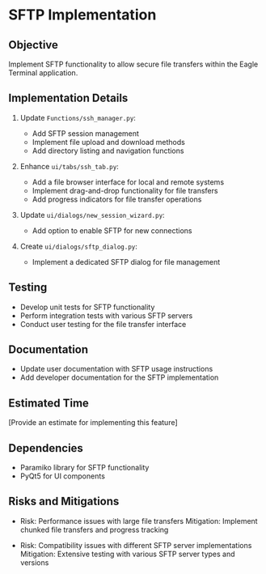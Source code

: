 # SFTP Implementation

## Objective
Implement SFTP functionality to allow secure file transfers within the Eagle Terminal application.

## Implementation Details

1. Update `Functions/ssh_manager.py`:
   - Add SFTP session management
   - Implement file upload and download methods
   - Add directory listing and navigation functions

2. Enhance `ui/tabs/ssh_tab.py`:
   - Add a file browser interface for local and remote systems
   - Implement drag-and-drop functionality for file transfers
   - Add progress indicators for file transfer operations

3. Update `ui/dialogs/new_session_wizard.py`:
   - Add option to enable SFTP for new connections

4. Create `ui/dialogs/sftp_dialog.py`:
   - Implement a dedicated SFTP dialog for file management

## Testing
- Develop unit tests for SFTP functionality
- Perform integration tests with various SFTP servers
- Conduct user testing for the file transfer interface

## Documentation
- Update user documentation with SFTP usage instructions
- Add developer documentation for the SFTP implementation

## Estimated Time
[Provide an estimate for implementing this feature]

## Dependencies
- Paramiko library for SFTP functionality
- PyQt5 for UI components

## Risks and Mitigations
- Risk: Performance issues with large file transfers
  Mitigation: Implement chunked file transfers and progress tracking

- Risk: Compatibility issues with different SFTP server implementations
  Mitigation: Extensive testing with various SFTP server types and versions
